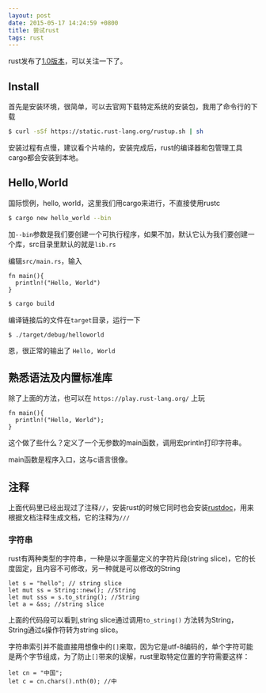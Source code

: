 ```yaml
---
layout: post
date: 2015-05-17 14:24:59 +0800
title: 尝试rust
tags: rust
---
```


rust发布了[1.0版本](http://blog.rust-lang.org/2015/05/15/Rust-1.0.html)，可以关注一下了。

## Install

首先是安装环境，很简单，可以去官网下载特定系统的安装包，我用了命令行的下载

```bash
$ curl -sSf https://static.rust-lang.org/rustup.sh | sh
```

安装过程有点慢，建议看个片啥的，安装完成后，rust的编译器和包管理工具cargo都会安装到本地。

## Hello,World

国际惯例，hello, world，这里我们用cargo来进行，不直接使用rustc

```bash
$ cargo new hello_world --bin
```

加`--bin`参数是我们要创建一个可执行程序，如果不加，默认它认为我们要创建一个库，src目录里默认的就是`lib.rs`

编辑`src/main.rs`，输入

```
fn main(){
  println!("Hello, World")
}
```

```bash
$ cargo build
```

编译链接后的文件在`target`目录，运行一下

```
$ ./target/debug/helloworld
```

恩，很正常的输出了 `Hello, World`

## 熟悉语法及内置标准库

除了上面的方法，也可以在 `https://play.rust-lang.org/` 上玩

```
fn main(){
  println!("Hello, World");
}
```
这个做了些什么？定义了一个无参数的main函数，调用宏println打印字符串。

main函数是程序入口，这与c语言很像。

## 注释

上面代码里已经出现过了注释`//`，安装rust的时候它同时也会安装[rustdoc](http://doc.rust-lang.org/stable/book/documentation.html)，用来根据文档注释生成文档，它的注释为`///`

### 字符串

rust有两种类型的字符串，一种是以字面量定义的字符片段(string slice)，它的长度固定，且内容不可修改，另一种就是可以修改的String

```
let s = "hello"; // string slice
let mut ss = String::new(); //String
let mut sss = s.to_string(); //String
let a = &ss; //string slice
```
上面的代码段可以看到,string slice通过调用`to_string()` 方法转为String，
String通过`&`操作符转为string slice。

字符串索引并不能直接用想像中的`[]`来取，因为它是utf-8编码的，单个字符可能是两个字节组成，为了防止`[]`带来的误解，rust里取特定位置的字符需要这样：

```
let cn = "中国";
let c = cn.chars().nth(0); //中
```
